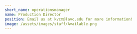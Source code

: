 ```yaml
---
short_name: operationsmanager
name: Production Director
position: Email us at kvcm@lavc.edu for more information!
image: /assets/images/staff/Available.png
---
```

